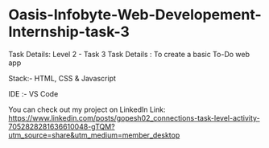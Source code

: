 # Oasis-Infobyte-Web-Developement-Internship-task-3

Task Details:
Level 2 - Task 3
Task Details : To create a basic To-Do web app

Stack:- HTML, CSS & Javascript

IDE :- VS Code

You can check out my project on LinkedIn Link: https://www.linkedin.com/posts/gopesh02_connections-task-level-activity-7052828281636610048-gTQM?utm_source=share&utm_medium=member_desktop
